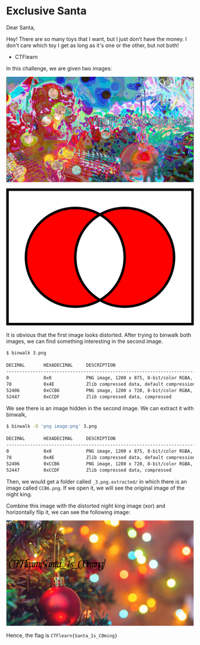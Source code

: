 # Exclusive Santa

Dear Santa,

Hey! There are so many toys that I want, but I just don't have the money. I don't care which toy I get as long as it's one or the other, but not both!

- CTFlearn

In this challenge, we are given two images:

![1](1.png)

![3](3.png)

It is obvious that the first image looks distorted. After trying to binwalk both images, we can find something interesting in the second image.

```bash
$ binwalk 3.png 

DECIMAL       HEXADECIMAL     DESCRIPTION
--------------------------------------------------------------------------------
0             0x0             PNG image, 1200 x 875, 8-bit/color RGBA, non-interlaced
78            0x4E            Zlib compressed data, default compression
52406         0xCCB6          PNG image, 1280 x 720, 8-bit/color RGBA, non-interlaced
52447         0xCCDF          Zlib compressed data, compressed
```

We see there is an image hidden in the second image. We can extract it with binwalk,

```bash
$ binwalk -D 'png image:png' 3.png 

DECIMAL       HEXADECIMAL     DESCRIPTION
--------------------------------------------------------------------------------
0             0x0             PNG image, 1200 x 875, 8-bit/color RGBA, non-interlaced
78            0x4E            Zlib compressed data, default compression
52406         0xCCB6          PNG image, 1280 x 720, 8-bit/color RGBA, non-interlaced
52447         0xCCDF          Zlib compressed data, compressed
```

Then, we would get a folder called `_3.png.extracted/` in which there is an image called `CCB6.png`. If we open it, we will see the original image of the night king.

Combine this image with the distorted night king image (xor) and horizontally flip it, we can see the following image:

![santa](santa.png)

Hence, the flag is `CTFlearn{Santa_1s_C0ming}`
